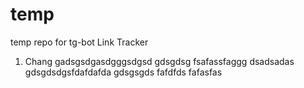 # temp
temp repo for tg-bot Link Tracker

1. Chang
gadsgsdgasdgggsdgsd
gdsgdsg
fsafassfaggg
dsadsadas
gdsgdsdgsfdafdafda
gdsgsgds
fafdfds
fafasfas
